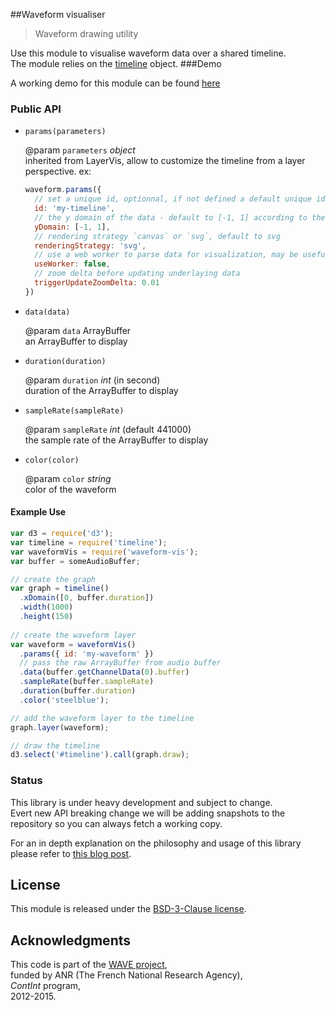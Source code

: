 ##Waveform visualiser

> Waveform drawing utility

Use this module to visualise waveform data over a shared timeline.  
The module relies on the [timeline](https://github.com/Ircam-RnD/timeLine) object.
###Demo

A working demo for this module can be found [here](https://github.com/Ircam-RnD/waveform-vis)

### Public API

* `params(parameters)`

  @param `parameters` _object_  
  inherited from LayerVis, allow to customize the timeline from a layer perspective. ex:  

  ```javascript
  waveform.params({
    // set a unique id, optionnal, if not defined a default unique id is generated
    id: 'my-timeline',
    // the y domain of the data - default to [-1, 1] according to the domain of an audio buffer 
    yDomain: [-1, 1],
    // rendering strategy `canvas` or `svg`, default to svg
    renderingStrategy: 'svg',
    // use a web worker to parse data for visualization, may be usefull with many waveforms
    useWorker: false,
    // zoom delta before updating underlaying data
    triggerUpdateZoomDelta: 0.01
  })
  ```

* `data(data)`

  @param `data` ArrayBuffer  
  an ArrayBuffer to display

* `duration(duration)`

  @param `duration` _int_ (in second)  
  duration of the ArrayBuffer to display

* `sampleRate(sampleRate)`

  @param `sampleRate` _int_ (default 441000)  
  the sample rate of the ArrayBuffer to display

* `color(color)`

  @param `color` _string_  
  color of the waveform


#### Example Use

```javascript
var d3 = require('d3');
var timeline = require('timeline');
var waveformVis = require('waveform-vis');
var buffer = someAudioBuffer;

// create the graph
var graph = timeline()
  .xDomain([0, buffer.duration])
  .width(1000)
  .height(150)
  
// create the waveform layer
var waveform = waveformVis()
  .params({ id: 'my-waveform' })
  // pass the raw ArrayBuffer from audio buffer
  .data(buffer.getChannelData(0).buffer)
  .sampleRate(buffer.sampleRate)
  .duration(buffer.duration)
  .color('steelblue');

// add the waveform layer to the timeline
graph.layer(waveform);

// draw the timeline
d3.select('#timeline').call(graph.draw);
```

### Status

This library is under heavy development and subject to change.  
Evert new API breaking change we will be adding snapshots to the repository so you can always fetch a working copy.

For an in depth  explanation on the philosophy and usage of this library please refer to [this blog post](http://wave.ircam.fr/publications/visual-tools/).
## License
This module is released under the [BSD-3-Clause license](http://opensource.org/licenses/BSD-3-Clause).
## Acknowledgments
This code is part of the [WAVE project](http://wave.ircam.fr),  
funded by ANR (The French National Research Agency),  
_ContInt_ program,  
2012-2015.